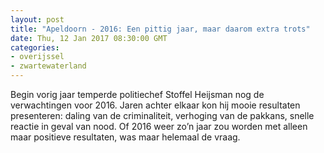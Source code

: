 ```yaml
---
layout: post
title: "Apeldoorn - 2016: Een pittig jaar, maar daarom extra trots"
date: Thu, 12 Jan 2017 08:30:00 GMT
categories: 
- overijssel 
- zwartewaterland 
---
```


Begin vorig jaar temperde politiechef Stoffel Heijsman nog de verwachtingen voor 2016. Jaren achter elkaar kon hij mooie resultaten presenteren: daling van de criminaliteit, verhoging van de pakkans, snelle reactie in geval van nood. Of 2016 weer zo’n jaar zou worden met alleen maar positieve resultaten, was maar helemaal de vraag.
